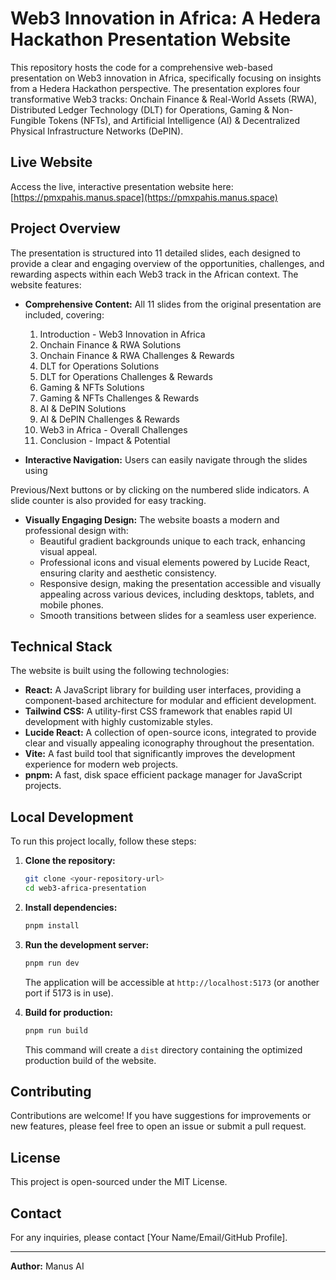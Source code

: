 # Web3 Innovation in Africa: A Hedera Hackathon Presentation Website

This repository hosts the code for a comprehensive web-based presentation on Web3 innovation in Africa, specifically focusing on insights from a Hedera Hackathon perspective. The presentation explores four transformative Web3 tracks: Onchain Finance & Real-World Assets (RWA), Distributed Ledger Technology (DLT) for Operations, Gaming & Non-Fungible Tokens (NFTs), and Artificial Intelligence (AI) & Decentralized Physical Infrastructure Networks (DePIN).

## Live Website

Access the live, interactive presentation website here: [https://pmxpahis.manus.space](https://pmxpahis.manus.space)

## Project Overview

The presentation is structured into 11 detailed slides, each designed to provide a clear and engaging overview of the opportunities, challenges, and rewarding aspects within each Web3 track in the African context. The website features:

- **Comprehensive Content:** All 11 slides from the original presentation are included, covering:
    1.  Introduction - Web3 Innovation in Africa
    2.  Onchain Finance & RWA Solutions
    3.  Onchain Finance & RWA Challenges & Rewards
    4.  DLT for Operations Solutions
    5.  DLT for Operations Challenges & Rewards
    6.  Gaming & NFTs Solutions
    7.  Gaming & NFTs Challenges & Rewards
    8.  AI & DePIN Solutions
    9.  AI & DePIN Challenges & Rewards
    10. Web3 in Africa - Overall Challenges
    11. Conclusion - Impact & Potential

- **Interactive Navigation:** Users can easily navigate through the slides using 


Previous/Next buttons or by clicking on the numbered slide indicators. A slide counter is also provided for easy tracking.

- **Visually Engaging Design:** The website boasts a modern and professional design with:
    - Beautiful gradient backgrounds unique to each track, enhancing visual appeal.
    - Professional icons and visual elements powered by Lucide React, ensuring clarity and aesthetic consistency.
    - Responsive design, making the presentation accessible and visually appealing across various devices, including desktops, tablets, and mobile phones.
    - Smooth transitions between slides for a seamless user experience.

## Technical Stack

The website is built using the following technologies:

- **React:** A JavaScript library for building user interfaces, providing a component-based architecture for modular and efficient development.
- **Tailwind CSS:** A utility-first CSS framework that enables rapid UI development with highly customizable styles.
- **Lucide React:** A collection of open-source icons, integrated to provide clear and visually appealing iconography throughout the presentation.
- **Vite:** A fast build tool that significantly improves the development experience for modern web projects.
- **pnpm:** A fast, disk space efficient package manager for JavaScript projects.

## Local Development

To run this project locally, follow these steps:

1.  **Clone the repository:**
    ```bash
    git clone <your-repository-url>
    cd web3-africa-presentation
    ```

2.  **Install dependencies:**
    ```bash
    pnpm install
    ```

3.  **Run the development server:**
    ```bash
    pnpm run dev
    ```

    The application will be accessible at `http://localhost:5173` (or another port if 5173 is in use).

4.  **Build for production:**
    ```bash
    pnpm run build
    ```

    This command will create a `dist` directory containing the optimized production build of the website.

## Contributing

Contributions are welcome! If you have suggestions for improvements or new features, please feel free to open an issue or submit a pull request.

## License

This project is open-sourced under the MIT License.

## Contact

For any inquiries, please contact [Your Name/Email/GitHub Profile].

---

**Author:** Manus AI


